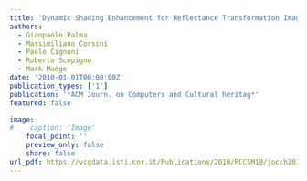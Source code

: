```yaml
---
title: 'Dynamic Shading Enhancement for Reflectance Transformation Imaging'
authors:
  - Gianpaolo Palma
  - Massimiliano Corsini
  - Paolo Cignoni
  - Roberto Scopigno
  - Mark Mudge
date: '2010-01-01T00:00:00Z'
publication_types: ['1']
publication: '*ACM Journ. on Computers and Cultural heritag*'
featured: false

image:
#    caption: 'Image'
    focal_point: ''
    preview_only: false
    share: false
url_pdf: https://vcgdata.isti.cnr.it/Publications/2010/PCCSM10/jocch2010.pdf
---
```

